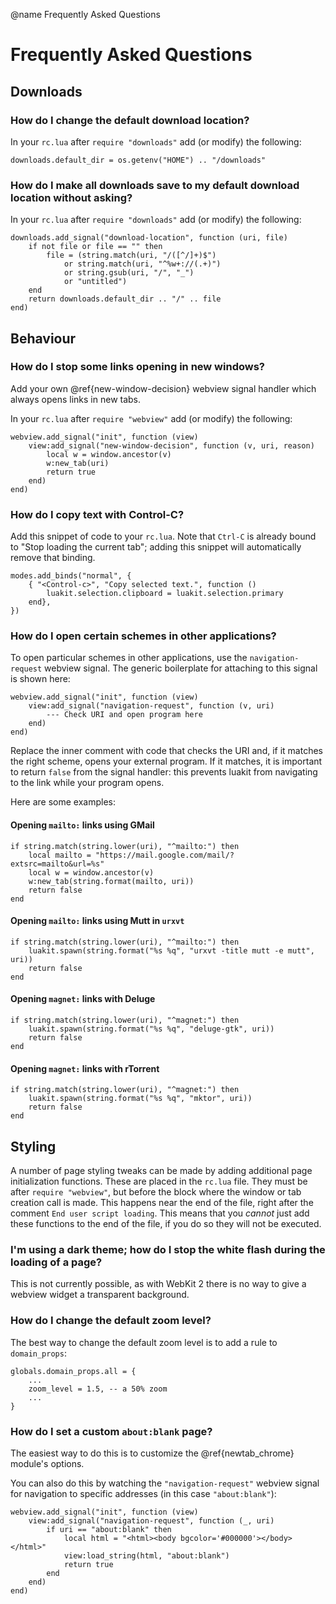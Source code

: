 @name Frequently Asked Questions
# Frequently Asked Questions

## Downloads

### How do I change the default download location?

In your `rc.lua` after `require "downloads"` add (or modify) the following:

    downloads.default_dir = os.getenv("HOME") .. "/downloads"

### How do I make all downloads save to my default download location without asking?

In your `rc.lua` after `require "downloads"` add (or modify) the following:

    downloads.add_signal("download-location", function (uri, file)
        if not file or file == "" then
            file = (string.match(uri, "/([^/]+)$")
                or string.match(uri, "^%w+://(.+)")
                or string.gsub(uri, "/", "_")
                or "untitled")
        end
        return downloads.default_dir .. "/" .. file
    end)

## Behaviour

### How do I stop some links opening in new windows?

Add your own @ref{new-window-decision} webview signal handler which always opens
links in new tabs.

In your `rc.lua` after `require "webview"` add (or modify) the following:

    webview.add_signal("init", function (view)
        view:add_signal("new-window-decision", function (v, uri, reason)
            local w = window.ancestor(v)
            w:new_tab(uri)
            return true
        end)
    end)

### How do I copy text with Control-C?

Add this snippet of code to your `rc.lua`.
Note that `Ctrl-C` is already bound to "Stop loading the current tab";
adding this snippet will automatically remove that binding.

    modes.add_binds("normal", {
        { "<Control-c>", "Copy selected text.", function ()
            luakit.selection.clipboard = luakit.selection.primary
        end},
    })

### How do I open certain schemes in other applications?

To open particular schemes in other applications, use the
`navigation-request` webview signal. The generic boilerplate for
attaching to this signal is shown here:

    webview.add_signal("init", function (view)
        view:add_signal("navigation-request", function (v, uri)
            --- Check URI and open program here
        end)
    end)

Replace the inner comment with code that checks the URI and, if it
matches the right scheme, opens your external program. If it matches, it
is important to return `false` from the signal handler: this prevents
luakit from navigating to the link while your program opens.

Here are some examples:

#### Opening `mailto:` links using GMail

    if string.match(string.lower(uri), "^mailto:") then
        local mailto = "https://mail.google.com/mail/?extsrc=mailto&url=%s"
        local w = window.ancestor(v)
        w:new_tab(string.format(mailto, uri))
        return false
    end

#### Opening `mailto:` links using Mutt in `urxvt`

    if string.match(string.lower(uri), "^mailto:") then
        luakit.spawn(string.format("%s %q", "urxvt -title mutt -e mutt", uri))
        return false
    end

#### Opening `magnet:` links with Deluge

    if string.match(string.lower(uri), "^magnet:") then
        luakit.spawn(string.format("%s %q", "deluge-gtk", uri))
        return false
    end

#### Opening `magnet:` links with rTorrent

    if string.match(string.lower(uri), "^magnet:") then
        luakit.spawn(string.format("%s %q", "mktor", uri))
        return false
    end

## Styling

A number of page styling tweaks can be made by adding additional page initialization functions. These are placed in the `rc.lua` file. They must be after `require "webview"`, but before the block where the window or tab creation call is made. This happens near the end of the file, right after the comment `End user script loading`. This means that you *cannot* just add these functions to the end of the file, if you do so they will not be executed.

### I'm using a dark theme; how do I stop the white flash during the loading of a page?

This is not currently possible, as with WebKit 2 there is no way to give a webview widget a transparent background.

### How do I change the default zoom level?

The best way to change the default zoom level is to add a rule to `domain_props`:

    globals.domain_props.all = {
        ...
        zoom_level = 1.5, -- a 50% zoom
        ...
    }

### How do I set a custom `about:blank` page?

The easiest way to do this is to customize the @ref{newtab_chrome} module's options.

You can also do this by watching the `"navigation-request"` webview signal
for navigation to specific addresses (in this case `"about:blank"`):

    webview.add_signal("init", function (view)
        view:add_signal("navigation-request", function (_, uri)
            if uri == "about:blank" then
                local html = "<html><body bgcolor='#000000'></body></html>"
                view:load_string(html, "about:blank")
                return true
            end
        end)
    end)

<!-- vim: et:sw=4:ts=8:sts=4:tw=79 -->
